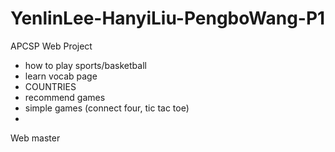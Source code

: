 # YenlinLee-HanyiLiu-PengboWang-P1
APCSP Web Project

- how to play sports/basketball
- learn vocab page
- COUNTRIES
- recommend games
- simple games (connect four, tic tac toe)
-

Web master

